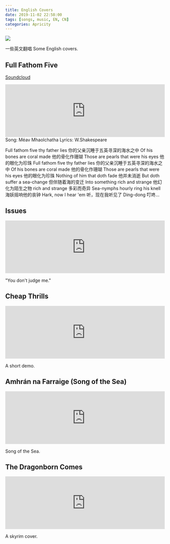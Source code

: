 ```yaml
---
title: English Covers
date: 2019-11-02 22:58:00
tags: [songs, music, EN, CN]
categories: Apricity
---
```


![](https://img.shields.io/badge/Lan-CN%2FEN-green)

一些英文翻唱 Some English covers.

<!--more-->

## Full Fathom Five

[Soundcloud](https://soundcloud.com/elisastayshere/full-fathom-five)

<iframe width="100%" height="166" scrolling="no" frameborder="no" allow="autoplay" src="https://w.soundcloud.com/player/?url=https%3A//api.soundcloud.com/tracks/706289107&color=%23344a60&auto_play=false&hide_related=false&show_comments=true&show_user=true&show_reposts=false&show_teaser=true"></iframe>
Song: Méav Mhaolchatha
Lyrics: W.Shakespeare

Full fathom five thy father lies
你的父亲沉睡于五英寻深的海水之中
Of his bones are coral made
他的骨化作珊瑚
Those are pearls that were his eyes
他的眼化为珍珠
Full fathom five thy father lies
你的父亲沉睡于五英寻深的海水之中
Of his bones are coral made
他的骨化作珊瑚
Those are pearls that were his eyes
他的眼化为珍珠
Nothing of him that doth fade
他并未消逝
But doth suffer a sea-change
但伴随着海的变迁
Into something rich and strange
他幻化为陌生之物
rich and strange
多彩而奇异
Sea-nymphs hourly ring his knell
海妖摇响他的丧钟
Hark, now I hear 'em
听，现在我听见了
Ding-dong
叮咚…

## Issues

<iframe width="100%" height="166" scrolling="no" frameborder="no" allow="autoplay" src="https://w.soundcloud.com/player/?url=https%3A//api.soundcloud.com/tracks/660665429&color=%23a4a4a4&auto_play=false&hide_related=false&show_comments=true&show_user=true&show_reposts=false&show_teaser=true"></iframe>

"You don't judge me."

## Cheap Thrills

<iframe width="100%" height="166" scrolling="no" frameborder="no" allow="autoplay" src="https://w.soundcloud.com/player/?url=https%3A//api.soundcloud.com/tracks/660667082&color=%238ac6ce&auto_play=false&hide_related=false&show_comments=true&show_user=true&show_reposts=false&show_teaser=true"></iframe>

A short demo.

## Amhrán na Farraige (Song of the Sea)

<iframe width="100%" height="166" scrolling="no" frameborder="no" allow="autoplay" src="https://w.soundcloud.com/player/?url=https%3A//api.soundcloud.com/tracks/341466915&color=%23344960&auto_play=false&hide_related=false&show_comments=true&show_user=true&show_reposts=false&show_teaser=true"></iframe>

Song of the Sea.

## The Dragonborn Comes

<iframe width="100%" height="166" scrolling="no" frameborder="no" allow="autoplay" src="https://w.soundcloud.com/player/?url=https%3A//api.soundcloud.com/tracks/660670535&color=%23a3abb2&auto_play=false&hide_related=false&show_comments=true&show_user=true&show_reposts=false&show_teaser=true"></iframe>

A skyrim cover.